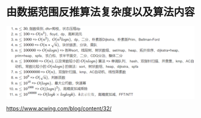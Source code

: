 # 由数据范围反推算法复杂度以及算法内容

![image-20210917174557160](.由数据范围反推算法复杂度以及算法内容.assets/image-20210917174557160.png)

https://www.acwing.com/blog/content/32/

